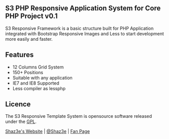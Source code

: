## S3 PHP Responsive Application System for Core PHP Project v0.1

S3 Responsive Framework is a basic structure built for PHP Application integrated with Bootstrap Responsive Images and Less to start development more easily and faster.

## Features 
 - 12 Columns Grid System
 - 150+ Positions
 - Suitable with any application
 - IE7 and IE8 Supported
 - Less compiler as lessphp

## Licence

The S3 Responsive Template System is opensource software released under the [GPL](http://www.gnu.org/licenses/gpl-2.0.txt).

[Shaz3e's Website](http://www.shaz3e.com) | [@Shaz3e](https://www.twitter.com/Shaz3e) | [Fan Page](https://www.facebook.com/Shaz3e)
